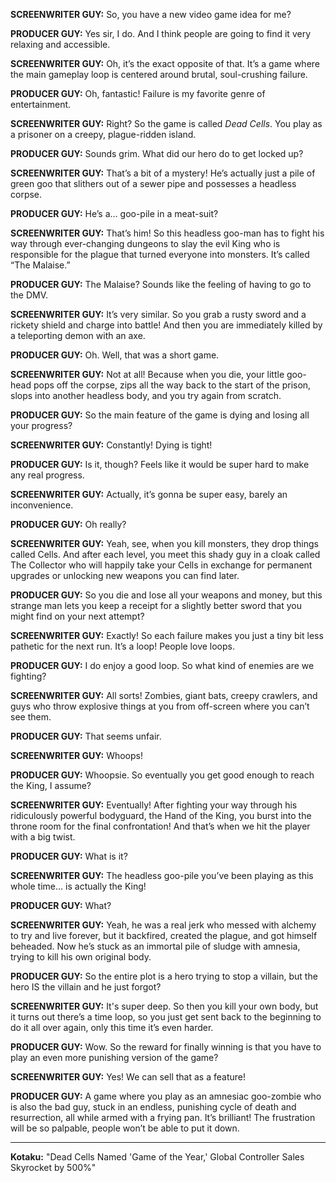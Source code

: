 **SCREENWRITER GUY:** So, you have a new video game idea for me?

**PRODUCER GUY:** Yes sir, I do. And I think people are going to find it very relaxing and accessible.

**SCREENWRITER GUY:** Oh, it’s the exact opposite of that. It’s a game where the main gameplay loop is centered around brutal, soul-crushing failure.

**PRODUCER GUY:** Oh, fantastic! Failure is my favorite genre of entertainment.

**SCREENWRITER GUY:** Right? So the game is called *Dead Cells*. You play as a prisoner on a creepy, plague-ridden island.

**PRODUCER GUY:** Sounds grim. What did our hero do to get locked up?

**SCREENWRITER GUY:** That’s a bit of a mystery! He’s actually just a pile of green goo that slithers out of a sewer pipe and possesses a headless corpse.

**PRODUCER GUY:** He’s a… goo-pile in a meat-suit?

**SCREENWRITER GUY:** That’s him! So this headless goo-man has to fight his way through ever-changing dungeons to slay the evil King who is responsible for the plague that turned everyone into monsters. It’s called “The Malaise.”

**PRODUCER GUY:** The Malaise? Sounds like the feeling of having to go to the DMV.

**SCREENWRITER GUY:** It’s very similar. So you grab a rusty sword and a rickety shield and charge into battle! And then you are immediately killed by a teleporting demon with an axe.

**PRODUCER GUY:** Oh. Well, that was a short game.

**SCREENWRITER GUY:** Not at all! Because when you die, your little goo-head pops off the corpse, zips all the way back to the start of the prison, slops into another headless body, and you try again from scratch.

**PRODUCER GUY:** So the main feature of the game is dying and losing all your progress?

**SCREENWRITER GUY:** Constantly! Dying is tight!

**PRODUCER GUY:** Is it, though? Feels like it would be super hard to make any real progress.

**SCREENWRITER GUY:** Actually, it’s gonna be super easy, barely an inconvenience.

**PRODUCER GUY:** Oh really?

**SCREENWRITER GUY:** Yeah, see, when you kill monsters, they drop things called Cells. And after each level, you meet this shady guy in a cloak called The Collector who will happily take your Cells in exchange for permanent upgrades or unlocking new weapons you can find later.

**PRODUCER GUY:** So you die and lose all your weapons and money, but this strange man lets you keep a receipt for a slightly better sword that you might find on your next attempt?

**SCREENWRITER GUY:** Exactly! So each failure makes you just a tiny bit less pathetic for the next run. It’s a loop! People love loops.

**PRODUCER GUY:** I do enjoy a good loop. So what kind of enemies are we fighting?

**SCREENWRITER GUY:** All sorts! Zombies, giant bats, creepy crawlers, and guys who throw explosive things at you from off-screen where you can’t see them.

**PRODUCER GUY:** That seems unfair.

**SCREENWRITER GUY:** Whoops!

**PRODUCER GUY:** Whoopsie. So eventually you get good enough to reach the King, I assume?

**SCREENWRITER GUY:** Eventually! After fighting your way through his ridiculously powerful bodyguard, the Hand of the King, you burst into the throne room for the final confrontation! And that’s when we hit the player with a big twist.

**PRODUCER GUY:** What is it?

**SCREENWRITER GUY:** The headless goo-pile you’ve been playing as this whole time… is actually the King!

**PRODUCER GUY:** What?

**SCREENWRITER GUY:** Yeah, he was a real jerk who messed with alchemy to try and live forever, but it backfired, created the plague, and got himself beheaded. Now he’s stuck as an immortal pile of sludge with amnesia, trying to kill his own original body.

**PRODUCER GUY:** So the entire plot is a hero trying to stop a villain, but the hero IS the villain and he just forgot?

**SCREENWRITER GUY:** It's super deep. So then you kill your own body, but it turns out there’s a time loop, so you just get sent back to the beginning to do it all over again, only this time it’s even harder.

**PRODUCER GUY:** Wow. So the reward for finally winning is that you have to play an even more punishing version of the game?

**SCREENWRITER GUY:** Yes! We can sell that as a feature!

**PRODUCER GUY:** A game where you play as an amnesiac goo-zombie who is also the bad guy, stuck in an endless, punishing cycle of death and resurrection, all while armed with a frying pan. It’s brilliant! The frustration will be so palpable, people won’t be able to put it down.

***

**Kotaku:** "Dead Cells Named 'Game of the Year,' Global Controller Sales Skyrocket by 500%"